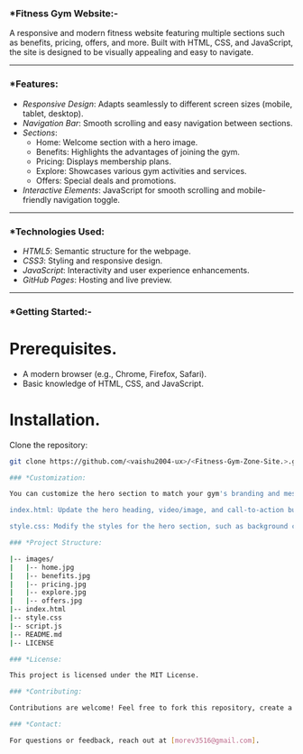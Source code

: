 ### *Fitness Gym Website:-

A responsive and modern fitness website featuring multiple sections such as benefits, pricing, offers, and more. Built with HTML, CSS, and JavaScript, the site is designed to be visually appealing and easy to navigate.

---

### *Features:

- *Responsive Design*: Adapts seamlessly to different screen sizes (mobile, tablet, desktop).
- *Navigation Bar*: Smooth scrolling and easy navigation between sections.
- *Sections*:
  - Home: Welcome section with a hero image.
  - Benefits: Highlights the advantages of joining the gym.
  - Pricing: Displays membership plans.
  - Explore: Showcases various gym activities and services.
  - Offers: Special deals and promotions.
- *Interactive Elements*: JavaScript for smooth scrolling and mobile-friendly navigation toggle.

---

### *Technologies Used:

- *HTML5*: Semantic structure for the webpage.
- *CSS3*: Styling and responsive design.
- *JavaScript*: Interactivity and user experience enhancements.
- *GitHub Pages*: Hosting and live preview.

---

### *Getting Started:-

# Prerequisites.
- A modern browser (e.g., Chrome, Firefox, Safari).
- Basic knowledge of HTML, CSS, and JavaScript.

# Installation.

Clone the repository:
   ```bash
   git clone https://github.com/<vaishu2004-ux>/<Fitness-Gym-Zone-Site.>.git
   
### *Customization:

You can customize the hero section to match your gym's branding and messaging. Here are some key files and components you might want to modify:

index.html: Update the hero heading, video/image, and call-to-action buttons.

style.css: Modify the styles for the hero section, such as background colors, typography, button styles, and scroll down indicator. Feel free to customize the code and design to align with your gym's unique identity and goals.

### *Project Structure:

|-- images/
|   |-- home.jpg
|   |-- benefits.jpg
|   |-- pricing.jpg
|   |-- explore.jpg
|   |-- offers.jpg
|-- index.html
|-- style.css
|-- script.js
|-- README.md
|-- LICENSE

### *License:

This project is licensed under the MIT License.

### *Contributing:

Contributions are welcome! Feel free to fork this repository, create a feature branch, and submit a pull request.

### *Contact:

For questions or feedback, reach out at [morev3516@gmail.com].



